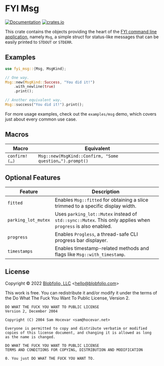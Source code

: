 # FYI Msg

[![Documentation](https://docs.rs/fyi_msg/badge.svg)](https://docs.rs/fyi_msg/)
[![crates.io](https://img.shields.io/crates/v/fyi_msg.svg)](https://crates.io/crates/fyi_msg)

This crate contains the objects providing the heart of the [FYI command line application](https://github.com/blobfolio/fyi), namely `Msg`, a simple struct for status-like messages that can be easily printed to `STDOUT` or `STDERR`.



## Examples

```rust
use fyi_msg::{Msg, MsgKind};

// One way.
Msg::new(MsgKind::Success, "You did it!")
    .with_newline(true)
    .print();

// Another equivalent way.
Msg::success("You did it!").print();
```

For more usage examples, check out the `examples/msg` demo, which covers just about every common use case.



## Macros

| Macro | Equivalent |
| ----- | ---------- |
| `confirm!(…)` | `Msg::new(MsgKind::Confirm, "Some question…").prompt()` |



## Optional Features

| Feature | Description |
| ------- | ----------- |
| `fitted` | Enables `Msg::fitted` for obtaining a slice trimmed to a specific display width. |
| `parking_lot_mutex` | Uses `parking_lot::Mutex` instead of `std::sync::Mutex`. This only applies when `progress` is also enabled. |
| `progress` | Enables `Progless`, a thread-safe CLI progress bar displayer.
| `timestamps` | Enables timestamp-related methods and flags like `Msg::with_timestamp`. |



## License

Copyright © 2022 [Blobfolio, LLC](https://blobfolio.com) &lt;hello@blobfolio.com&gt;

This work is free. You can redistribute it and/or modify it under the terms of the Do What The Fuck You Want To Public License, Version 2.

    DO WHAT THE FUCK YOU WANT TO PUBLIC LICENSE
    Version 2, December 2004
    
    Copyright (C) 2004 Sam Hocevar <sam@hocevar.net>
    
    Everyone is permitted to copy and distribute verbatim or modified
    copies of this license document, and changing it is allowed as long
    as the name is changed.
    
    DO WHAT THE FUCK YOU WANT TO PUBLIC LICENSE
    TERMS AND CONDITIONS FOR COPYING, DISTRIBUTION AND MODIFICATION
    
    0. You just DO WHAT THE FUCK YOU WANT TO.
